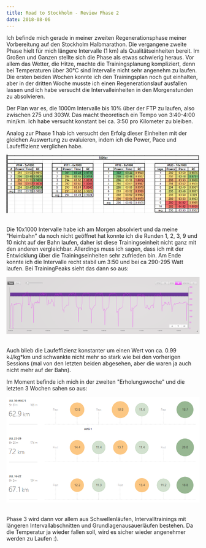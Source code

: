 ```yaml
---
title: Road to Stockholm - Review Phase 2
date: 2018-08-06
---
```

Ich befinde mich gerade in meiner zweiten Regenerationsphase meiner Vorbereitung auf den Stockholm Halbmarathon. Die vergangene zweite Phase hielt für mich längere Intervalle (1 km) als Qualitätseinheiten bereit. Im Großen und Ganzen stellte sich die Phase als etwas schwierig heraus. Vor allem das Wetter, die Hitze, machte die Trainingsplanung kompliziert, denn bei Temperaturen über 30°C sind Intervalle nicht sehr angenehm zu laufen. Die ersten beiden Wochen konnte ich den Trainingsplan noch gut einhalten, aber in der dritten Woche musste ich einen Regenerationslauf ausfallen lassen und ich habe versucht die Intervalleinheiten in den Morgenstunden zu absolvieren.

Der Plan war es, die 1000m Intervalle bis 10% über der FTP zu laufen, also zwischen 275 und 303W. Das macht theoretisch ein Tempo von 3:40-4:00 min/km. Ich habe versucht konstant bei ca. 3:50 pro Kilometer zu bleiben.

Analog zur Phase 1 hab ich versucht den Erfolg dieser Einheiten mit der gleichen Auswertung zu evaluieren, indem ich die Power, Pace und Laufeffizienz verglichen habe.

[![](/assets/images/1000er_Intervalle.png)](/assets/images/1000er_Intervalle.png)<br /><br />

Die 10x1000 Intervalle habe ich am Morgen absolviert und da meine "Heimbahn" da noch nicht geöffnet hat konnte ich die Runden 1, 2, 3, 9 und 10 nicht auf der Bahn laufen, daher ist diese Trainingseinheit nicht ganz mit den anderen vergleichbar. Allerdings muss ich sagen, dass ich mit der Entwicklung über die Trainingseinheiten sehr zufrieden bin. Am Ende konnte ich die Intervalle recht stabil um 3:50 und bei ca 290-295 Watt laufen. Bei TrainingPeaks sieht das dann so aus:

[![](/assets/images/Power_distribution_1000er.png)](/assets/images/Power_distribution_1000er.png)<br /><br />

Auch blieb die Laufeffizienz konstanter um einen Wert von ca. 0.99 kJ/kg\*km und schwankte nicht mehr so stark wie bei den vorherigen Sessions (mal von den letzten beiden abgesehen, aber die waren ja auch nicht mehr auf der Bahn).

Im Moment befinde ich mich in der zweiten "Erholungswoche" und die letzten 3 Wochen sahen so aus:

[![](/assets/images/Phase2.png)](/assets/images/Phase2.png)<br /><br />

Phase 3 wird dann vor allem aus Schwellenläufen, Intervalltrainings mit längeren Intervallabschnitten und Grundlagenausauerläufen bestehen. Da die Temperatur ja wieder fallen soll, wird es sicher wieder angenehmer werden zu Laufen :).<br /><br />

